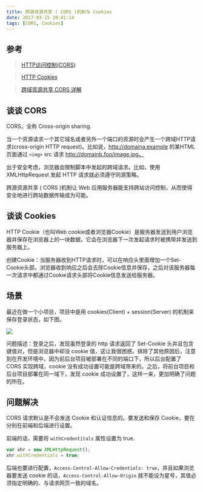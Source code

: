 ```yaml
---
title: 跨源资源共享 ( CORS )机制与 Cookies
date: 2017-03-15 20:41:14
tags: [CORS, Cookies]
---
```


## 参考

> [HTTP访问控制(CORS)](https://developer.mozilla.org/zh-CN/docs/Web/HTTP/Access_control_CORS)

> [HTTP Cookies](https://developer.mozilla.org/zh-CN/docs/Web/HTTP/Cookies)

> [跨域资源共享 CORS 详解](http://www.ruanyifeng.com/blog/2016/04/cors.html)

## 谈谈 CORS

CORS，全称 Cross-origin sharing.

当一个资源请求一个其它域名或者另外一个端口的资源时会产生一个跨域HTTP请求(cross-origin HTTP request)。比如说，http://domaina.example 的某HTML页面通过 `<img>` src 请求 http://domainb.foo/image.jpg。

出于安全考虑，浏览器会限制脚本中发起的跨域请求。比如，使用 XMLHttpRequest 发起 HTTP 请求就必须遵守同源策略。

跨源资源共享 ( CORS )机制让 Web 应用服务器能支持跨站访问控制，从而使得安全地进行跨站数据传输成为可能。
<!-- more -->

## 谈谈 Cookies

HTTP Cookie（也叫Web cookie或者浏览器Cookie）是服务器发送到用户浏览器并保存在浏览器上的一块数据，它会在浏览器下一次发起请求时被携带并发送到服务器上。

创建Cookie：当服务器收到HTTP请求时，可以在响应头里面增加一个Set-Cookie头部。浏览器收到响应之后会去除Cookie信息并保存，之后对该服务器每一次请求中都通过Cookie请求头部将Cookie信息发送给服务器。

## 场景

最近在做一个小项目，项目中是用 cookies(Client) + session(Server) 的机制来保存登录状态，如下图。

![](http://7xoxnz.com1.z0.glb.clouddn.com/cookies-session.png)

问题描述：登录之后，发现虽然登录的 http 请求返回了 Set-Cookie 头并且包含键值对，但是浏览器中却没 cookie 值，这让我很困惑。排除了其他原因后，注意到在开发环境中，因为前后台项目被部署在不同的端口下，所以后台配置了 CORS 实现跨域，cookie 没有成功设置可能是跨域带来的。之后，将前台项目和后台项目部署在同一域下，发现 cookie 成功设置了，这样一来，更加明确了问题的所在。

## 问题解决

CORS 请求默认是不会发送 Cookie 和认证信息的。要发送和保存 Cookie，要在分别在前端和后端进行设置。

前端的话，需要将 `withCredentitals` 属性设置为 true.
``` js
var xhr = new XMLHttpRequest();
xhr.withCredentials = true;
```

后端也要进行配置，`Access-Control-Allow-Credentials: true`，并且如果浏览器要发送 cookie 的话，`Access-Control-Allow-Origin` 就不能设为星号，其值必须指定明确的、与请求网页一致的域名。
